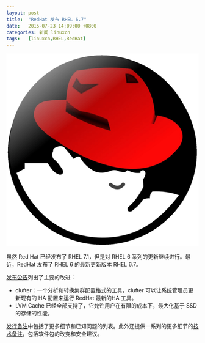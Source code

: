 ```yaml
---
layout: post
title:	"RedHat 发布 RHEL 6.7"
date:	2015-07-23 14:09:00 +0800 
categories:	新闻 linuxcn 
tags:	[linuxcn,RHEL,RedHat]
---
```



![](/Asserts/Images/album/201407/09/100614ja4za9oppkot39vt.png)


虽然 Red Hat 已经发布了 RHEL 7.1，但是对 RHEL 6 系列的更新继续进行。最近，RedHat 发布了 RHEL 6 的最新更新版本 RHEL 6.7。


[发布公告](http://www.redhat.com/en/about/press-releases/red-hat-joins-platform-stability-and-open-innovation-latest-version-red-hat-enterprise-linux-6)列出了主要的改进：


* clufter：一个分析和转换集群配置格式的工具，clufter 可以让系统管理员更新现有的 HA 配置来运行 RedHat 最新的HA 工具。
* LVM Cache 已经全部支持了，它允许用户在有限的成本下，最大化基于 SSD 的存储的性能。


[发行备注](https://access.redhat.com/documentation/en-US/Red_Hat_Enterprise_Linux/6/html/6.7_Release_Notes/index.html)中包括了更多细节和已知问题的列表。此外还提供一系列的更多细节的[技术备注](https://access.redhat.com/documentation/en-US/Red_Hat_Enterprise_Linux/6/html-single/6.7_Technical_Notes/index.html)，包括软件包的改变和安全建议。
